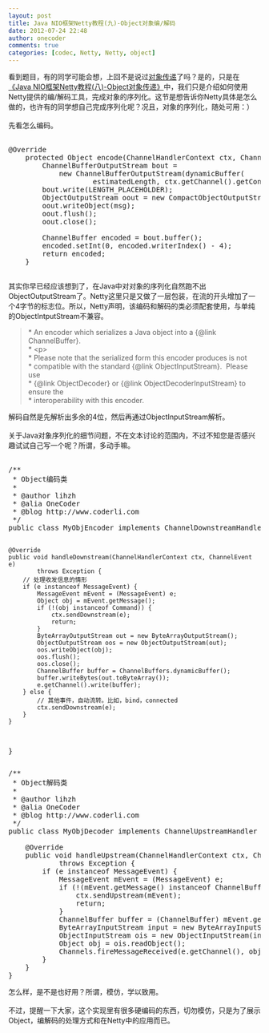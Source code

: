 ```yaml
---
layout: post
title: Java NIO框架Netty教程(九)-Object对象编/解码
date: 2012-07-24 22:48
author: onecoder
comments: true
categories: [codec, Netty, Netty, object]
---
```

看到题目，有的同学可能会想，上回不是说过<a href="http://www.coderli.com/archives/netty-object-transmit/">对象传递</a>了吗？是的，只是在<a href="http://www.coderli.com/archives/netty-object-transmit/">《Java NIO框架Netty教程(八)-Object对象传递》</a>中，我们只是介绍如何使用Netty提供的编/解码工具，完成对象的序列化。这节是想告诉你Netty具体是怎么做的，也许有的同学想自己完成序列化呢？况且，对象的序列化，随处可用：）<br />
<br />
先看怎么编码。<br />
<br />
<pre class="brush:java;title:'ObjectEncoder.java';first-line:1;pad-line-numbers:true;highlight:null;collapse:false;">
@Override
    protected Object encode(ChannelHandlerContext ctx, Channel channel, Object msg) throws Exception {
        ChannelBufferOutputStream bout =
            new ChannelBufferOutputStream(dynamicBuffer(
                    estimatedLength, ctx.getChannel().getConfig().getBufferFactory()));
        bout.write(LENGTH_PLACEHOLDER);
        ObjectOutputStream oout = new CompactObjectOutputStream(bout);
        oout.writeObject(msg);
        oout.flush();
        oout.close();

        ChannelBuffer encoded = bout.buffer();
        encoded.setInt(0, encoded.writerIndex() - 4);
        return encoded;
    }

</pre>
其实你早已经应该想到了，在Java中对对象的序列化自然跑不出ObjectOutputStream了。Netty这里只是又做了一层包装，在流的开头增加了一个4字节的标志位。所以，Netty声明，该编码和解码的类必须配套使用，与单纯的ObjectIntputStream不兼容。<br />
<blockquote>
	<p>
		* An encoder which serializes a Java object into a {@link ChannelBuffer}.<br />
		* &lt;p&gt;<br />
		* Please note that the serialized form this encoder produces is not<br />
		* compatible with the standard {@link ObjectInputStream}.&nbsp; Please use<br />
		* {@link ObjectDecoder} or {@link ObjectDecoderInputStream} to ensure the<br />
		* interoperability with this encoder.</p>
</blockquote>
解码自然是先解析出多余的4位，然后再通过ObjectInputStream解析。<br />
<br />
关于Java对象序列化的细节问题，不在文本讨论的范围内，不过不知您是否感兴趣试试自己写一个呢？所谓，多动手嘛。<br />
<br />
<pre class="brush:java;first-line:1;pad-line-numbers:true;highlight:null;collapse:false;">
/**
 * Object编码类
 * 
 * @author lihzh
 * @alia OneCoder
 * @blog http://www.coderli.com
 */
public class MyObjEncoder implements ChannelDownstreamHandler {

	@Override
	public void handleDownstream(ChannelHandlerContext ctx, ChannelEvent e)
			throws Exception {
		// 处理收发信息的情形
		if (e instanceof MessageEvent) {
			MessageEvent mEvent = (MessageEvent) e;
			Object obj = mEvent.getMessage();
			if (!(obj instanceof Command)) {
				ctx.sendDownstream(e);
				return;
			}
			ByteArrayOutputStream out = new ByteArrayOutputStream();
			ObjectOutputStream oos = new ObjectOutputStream(out);
			oos.writeObject(obj);
			oos.flush();
			oos.close();
			ChannelBuffer buffer = ChannelBuffers.dynamicBuffer();
			buffer.writeBytes(out.toByteArray());
			e.getChannel().write(buffer);
		} else {
			// 其他事件，自动流转。比如，bind，connected
			ctx.sendDownstream(e);
		}
	}
}
</pre>
<pre class="brush:java;first-line:1;pad-line-numbers:true;highlight:null;collapse:false;">
/**
 * Object解码类
 * 
 * @author lihzh
 * @alia OneCoder
 * @blog http://www.coderli.com
 */
public class MyObjDecoder implements ChannelUpstreamHandler {

	@Override
	public void handleUpstream(ChannelHandlerContext ctx, ChannelEvent e)
			throws Exception {
		if (e instanceof MessageEvent) {
			MessageEvent mEvent = (MessageEvent) e;
			if (!(mEvent.getMessage() instanceof ChannelBuffer)) {
				ctx.sendUpstream(mEvent);
				return;
			}
			ChannelBuffer buffer = (ChannelBuffer) mEvent.getMessage();
			ByteArrayInputStream input = new ByteArrayInputStream(buffer.array());
			ObjectInputStream ois = new ObjectInputStream(input);
			Object obj = ois.readObject();
			Channels.fireMessageReceived(e.getChannel(), obj);
		}
	}
}
</pre>
怎么样，是不是也好用？所谓，模仿，学以致用。<br />
<br />
不过，提醒一下大家，这个实现里有很多硬编码的东西，切勿模仿，只是为了展示Object，编解码的处理方式和在Netty中的应用而已。
